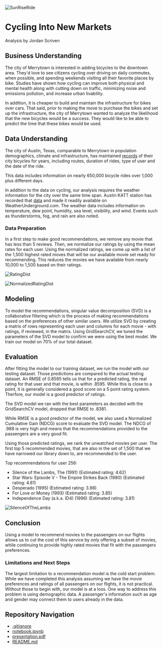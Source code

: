 ![SunRiseRide](https://github.com/user-attachments/assets/b1c70fbd-4fa8-432f-be04-ebf056166e8a)

# Cycling Into New Markets
Analysis by Jordan Scriven  

## Business Understanding
The city of Merrytown is interested in adding bicycles to the downtown area.  They'd love to see citizens cycling over driving on daily commutes, when possible, and spending weekends visiting all their favorite places by bike.  Studies have shown how cycling can improve both physical and mental health along with cutting down on traffic, minimizing noise and emissions pollution, and increase urban livability.

In addition, it is cheaper to build and maintain the infrastructure for bikes over cars.  That said, prior to making the move to purchase the bikes and set up the infrastructure, the city of Merrytown wanted to analyze the likelihood that the new bicycles would be a success.  They would like to be able to predict the time that these bikes would be used.

## Data Understanding

The city of Austin, Texas, comparable to Merrytown in population demographics, climate and infrastructure, has maintained [records](https://www.kaggle.com/datasets/jboysen/austin-bike?select=austin_bikeshare_trips.csv) of their city bicycles for years, including routes, duration of rides, type of user and the date of the ride.

This data includes information on nearly 650,000 bicycle rides over 1,000 plus different days.

In addition to the data on cycling, our analysis requires the weather information for the city over the same time span.  Austin KATT station has recorded that [data](https://www.kaggle.com/datasets/grubenm/austin-weather) and made it readily available on WeatherUnderground.com.  The weather data includes information on temperature, dew point, humidity, sea level, visibility, and wind.  Events such as thunderstorms, fog, and rain are also noted.   

### Data Preparation
In a first step to make good recommendations, we remove any movie that has less than 5 reviews. Then, we normalize our ratings by using the mean rates for each user. Using the normalized ratings, we come up with a list of the 1,500 highest rated moves that will be our available movie set ready for recommending. This reduces the movies we have available from nearly 10,000 to 1,500 based on their ratings.

![RatingDist](https://github.com/user-attachments/assets/9f3d2221-dd7b-4bad-8f0a-998f78e5d9e6)

![NormalizedRatingDist](https://github.com/user-attachments/assets/c5954dc3-aed2-40a7-867b-2733679b2c21)

## Modeling
To model the recommendations, singular value decomposition (SVD) is a collaborative filtering which is the process of making recommendations based on the preferences of other similar users. We utilize SVD by creating a matrix of rows representing each user and columns for each movie - with ratings, if reviewed, in the matrix. Using GridSearchCV, we tuned the parameters of the SVD model to confirm we were using the best model. We train our model on 70% of our total dataset.

## Evaluation

After fitting the model to our training dataset, we run the model with our testing dataset.  Those predictions are compared to the actual testing dataset.  An RMSE of 0.8595 tells us that for a predicted rating, the real rating for that user and that movie, is within .8595.  While this is close to a point, it is generally considered a good score on a 5 point rating system.  Therfore, our model is a good predictor of ratings.

The SVD model we ran with the best parameters as decided with the GridSearchCV model, dropped that RMSE to .8381.

While RMSE is a good predictor of the model, we also used a Normalized Cumulative Gain (NDCG) score to evaluate the SVD model.  The NDCG of .988 is very high and means that the recommendations provided to the passengers are a very good fit.

Using those predicted ratings, we rank the unwatched movies per user. The first top 5 recommended movies, that are also in the set of 1,500 that we have narrowed our library down to, are recommended to the user.

Top recommendations for user 256:
- Silence of the Lambs, The (1991) (Estimated rating: 4.62)
- Star Wars: Episode V - The Empire Strikes Back (1980) (Estimated rating: 4.61)
- Desperado (1995) (Estimated rating: 3.98)
- For Love or Money (1993) (Estimated rating: 3.85)
- Independence Day (a.k.a. ID4) (1996) (Estimated rating: 3.81)

![SilenceOfTheLambs](https://github.com/user-attachments/assets/6a370c0e-4887-4887-9fb3-3feb19eca1f4)

## Conclusion

Using a model to recommend movies to the passengers on our flights allows us to cut the cost of this service by only offering a subset of movies, while continuing to provide highly rated movies that fit with the passengers preferences.

### Limitations and Next Steps
The largest limitation to a recommendation model is the cold start problem.  While we have completed this analysis assuming we have the movie preferences and ratings of all passengers on our flights, it is not practical.  Without those to begin with, our model is at a loss.  One way to address this problem is using demographic data.  A passenger's information such as age and gender may connect them to users already in the data.

## Repository Navigation

* [.gitignore](.gitignore)
* [notebook.ipynb](Notebook.ipynb)
* [presentation.pdf](Presentation.pdf)
* [README.md](README.md)
